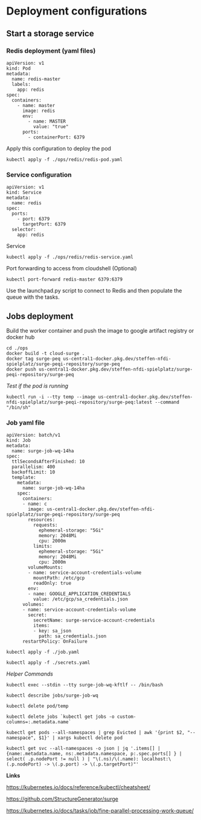 # Deployment configurations

## **Start a storage service**

### Redis deployment (yaml files)

```
apiVersion: v1
kind: Pod
metadata:
  name: redis-master
  labels:
    app: redis
spec:
  containers:
    - name: master
      image: redis
      env:
        - name: MASTER
          value: "true"
      ports:
        - containerPort: 6379
```

Apply this configuration to deploy the pod

```
kubectl apply -f ./ops/redis/redis-pod.yaml
```

### Service configuration

```
apiVersion: v1
kind: Service
metadata:
  name: redis
spec:
  ports:
    - port: 6379
      targetPort: 6379
  selector:
    app: redis
```

Service

```
kubectl apply -f ./ops/redis/redis-service.yaml
```

Port forwarding to access from cloudshell (Optional)

```
kubectl port-forward redis-master 6379:6379
```

Use the launchpad.py script to connect to Redis and then populate the queue with the tasks.

## Jobs deployment

Build the worker container and push the image to google artifact registry or docker hub

```
cd ./ops
docker build -t cloud-surge .
docker tag surge-peq us-central1-docker.pkg.dev/steffen-nfdi-spielplatz/surge-peqi-repository/surge-peq
docker push us-central1-docker.pkg.dev/steffen-nfdi-spielplatz/surge-peqi-repository/surge-peq
```

*Test if the pod is running*
```
kubectl run -i --tty temp --image us-central1-docker.pkg.dev/steffen-nfdi-spielplatz/surge-peqi-repository/surge-peq:latest --command "/bin/sh"
```

### Job yaml file

```
apiVersion: batch/v1
kind: Job
metadata:
  name: surge-job-wq-14ha
spec:
  ttlSecondsAfterFinished: 10
  parallelism: 400
  backoffLimit: 10
  template:
    metadata:
      name: surge-job-wq-14ha
    spec:
      containers:
      - name: c
        image: us-central1-docker.pkg.dev/steffen-nfdi-spielplatz/surge-peqi-repository/surge-peq
        resources:
          requests:
            ephemeral-storage: "5Gi"
            memory: 2048Mi
            cpu: 2000m
          limits:
            ephemeral-storage: "5Gi"
            memory: 2048Mi
            cpu: 2000m
        volumeMounts:
        - name: service-account-credentials-volume
          mountPath: /etc/gcp
          readOnly: true
        env:
        - name: GOOGLE_APPLICATION_CREDENTIALS
          value: /etc/gcp/sa_credentials.json
      volumes:
      - name: service-account-credentials-volume
        secret:
          secretName: surge-service-account-credentials
          items:
          - key: sa_json
            path: sa_credentials.json
      restartPolicy: OnFailure
```

```
kubectl apply -f ./job.yaml
```

```
kubectl apply -f ./secrets.yaml
```

*Helper Commands*
```
kubectl exec --stdin --tty surge-job-wq-kftlf -- /bin/bash

kubectl describe jobs/surge-job-wq

kubectl delete pod/temp

kubectl delete jobs `kubectl get jobs -o custom-columns=:.metadata.name`

kubectl get pods --all-namespaces | grep Evicted | awk '{print $2, "--namespace", $1}' | xargs kubectl delete pod

kubectl get svc --all-namespaces -o json | jq '.items[] | {name:.metadata.name, ns:.metadata.namespace, p:.spec.ports[] } | select( .p.nodePort != null ) | "\(.ns)/\(.name): localhost:\(.p.nodePort) -> \(.p.port) -> \(.p.targetPort)"'
```

**Links**

https://kubernetes.io/docs/reference/kubectl/cheatsheet/

https://github.com/StructureGenerator/surge

https://kubernetes.io/docs/tasks/job/fine-parallel-processing-work-queue/
